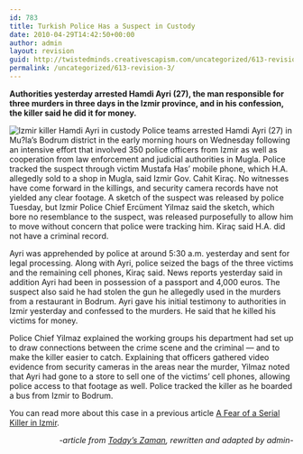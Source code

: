 ```yaml
---
id: 783
title: Turkish Police Has a Suspect in Custody
date: 2010-04-29T14:42:50+00:00
author: admin
layout: revision
guid: http://twistedminds.creativescapism.com/uncategorized/613-revision-3/
permalink: /uncategorized/613-revision-3/
---
```

<p class="dropcap-first">
  <strong>Authorities yesterday arrested Hamdi Ayri (27), the man responsible for three murders in three days in the Izmir province, and in his confession, the killer said he did it for money.</strong>
</p>

<img src="img/post/HamdiAyri.jpg" class="left" alt="Izmir killer Hamdi Ayri in custody" title="Hamdi Ayri was apprehended by authorities yesterday" /> Police teams arrested Hamdi Ayri (27) in Mu?la&#8217;s Bodrum district in the early morning hours on Wednesday following an intensive effort that involved 350 police officers from Izmir as well as cooperation from law enforcement and judicial authorities in Mugla. Police tracked the suspect through victim Mustafa Has&#8217; mobile phone, which H.A. allegedly sold to a shop in Mugla, said Izmir Gov. Cahit Kiraç. No witnesses have come forward in the killings, and security camera records have not yielded any clear footage. A sketch of the suspect was released by police Tuesday, but Izmir Police Chief Ercüment Yilmaz said the sketch, which bore no resemblance to the suspect, was released purposefully to allow him to move without concern that police were tracking him. Kiraç said H.A. did not have a criminal record.

Ayri was apprehended by police at around 5:30 a.m. yesterday and sent for legal processing. Along with Ayri, police seized the bags of the three victims and the remaining cell phones, Kiraç said. News reports yesterday said in addition Ayri had been in possession of a passport and 4,000 euros. The suspect also said he had stolen the gun he allegedly used in the murders from a restaurant in Bodrum. Ayri gave his initial testimony to authorities in Izmir yesterday and confessed to the murders. He said that he killed his victims for money.

Police Chief Yilmaz explained the working groups his department had set up to draw connections between the crime scene and the criminal &#8212; and to make the killer easier to catch. Explaining that officers gathered video evidence from security cameras in the areas near the murder, Yilmaz noted that Ayri had gone to a store to sell one of the victims’ cell phones, allowing police access to that footage as well. Police tracked the killer as he boarded a bus from Izmir to Bodrum.

You can read more about this case in a previous article [A Fear of a Serial Killer in Izmir](http://twistedminds.creativescapism.com/notorious-crimes/a-fear-of-a-serial-killer-in-izmir/ "a fear of a serial killer in Izmir").

<p style="text-align: right;">
  <em>-article from <a title="Today's Zaman" href="http://www.todayszaman.com/">Today’s Zaman</a>, rewritten and adapted by admin-</em>
</p>